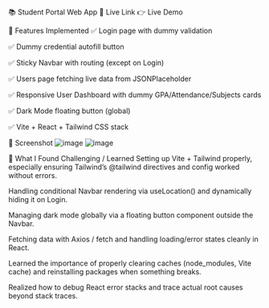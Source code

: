 📚 Student Portal Web App
🚀 Live Link
👉 Live Demo

📌 Features Implemented
✅ Login page with dummy validation

✅ Dummy credential autofill button

✅ Sticky Navbar with routing (except on Login)

✅ Users page fetching live data from JSONPlaceholder

✅ Responsive User Dashboard with dummy GPA/Attendance/Subjects cards

✅ Dark Mode floating button (global)

✅ Vite + React + Tailwind CSS stack

📸 Screenshot
![image](https://github.com/user-attachments/assets/848bf968-6f45-4fc8-adff-cf2c6c621f71)
![image](https://github.com/user-attachments/assets/a77c506a-fbe9-47d5-bcd6-7d8d11a97e5e)

📖 What I Found Challenging / Learned
Setting up Vite + Tailwind properly, especially ensuring Tailwind’s @tailwind directives and config worked without errors.

Handling conditional Navbar rendering via useLocation() and dynamically hiding it on Login.

Managing dark mode globally via a floating button component outside the Navbar.

Fetching data with Axios / fetch and handling loading/error states cleanly in React.

Learned the importance of properly clearing caches (node_modules, Vite cache) and reinstalling packages when something breaks.

Realized how to debug React error stacks and trace actual root causes beyond stack traces.
